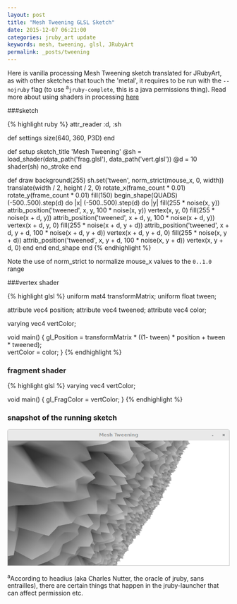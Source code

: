 ```yaml
---
layout: post
title: "Mesh Tweening GLSL Sketch"
date: 2015-12-07 06:21:00
categories: jruby_art update
keywords: mesh, tweening, glsl, JRubyArt
permalink: _posts/tweening
---
```


Here is vanilla processing Mesh Tweening sketch translated for JRubyArt, as with other sketches that touch the 'metal', it requires to be run with the `--nojruby` flag (to use <sup>a</sup>`jruby-complete`, this is a java permissions thing).  Read more about using shaders in processing [here][tutorial]

###sketch

{% highlight ruby %}
attr_reader :d, :sh

def settings
  size(640, 360, P3D)
end

def setup
  sketch_title 'Mesh Tweening'
  @sh = load_shader(data_path('frag.glsl'), data_path('vert.glsl'))
  @d = 10
  shader(sh)
  no_stroke
end

def draw
  background(255)
  sh.set('tween', norm_strict(mouse_x, 0, width))
  translate(width / 2, height / 2, 0)
  rotate_x(frame_count * 0.01)
  rotate_y(frame_count * 0.01)
  fill(150)
  begin_shape(QUADS)
  (-500..500).step(d) do |x|
    (-500..500).step(d) do |y|
      fill(255 * noise(x, y))
      attrib_position('tweened', x, y, 100 * noise(x, y))
      vertex(x, y, 0)
      fill(255 * noise(x + d, y))
      attrib_position('tweened', x + d, y, 100 * noise(x + d, y))
      vertex(x + d, y, 0)
      fill(255 * noise(x + d, y + d))
      attrib_position('tweened', x + d, y + d, 100 * noise(x + d, y + d))
      vertex(x + d, y + d, 0)
      fill(255 * noise(x, y + d))
      attrib_position('tweened', x, y + d, 100 * noise(x, y + d))
      vertex(x, y + d, 0)
    end
  end
  end_shape
end
{% endhighlight %}

Note the use of norm_strict to normalize mouse_x values to the `0..1.0` range

###vertex shader

{% highlight glsl %}
uniform mat4 transformMatrix;
uniform float tween;

attribute vec4 position;
attribute vec4 tweened;
attribute vec4 color;

varying vec4 vertColor;

void main() {
  gl_Position = transformMatrix * ((1- tween) * position + tween * tweened);    
  vertColor = color;
}
{% endhighlight %}

### fragment shader

{% highlight glsl %}
varying vec4 vertColor;

void main() {
  gl_FragColor = vertColor;
}
{% endhighlight %}

### snapshot of the running sketch

<img src="/assets/tween.png" />

<sup>a</sup>According to headius (aka Charles Nutter, the oracle of jruby, sans entrailles), there are certain things that happen in the jruby-launcher that can affect permission etc.

[tutorial]:https://www.processing.org/tutorials/pshader/